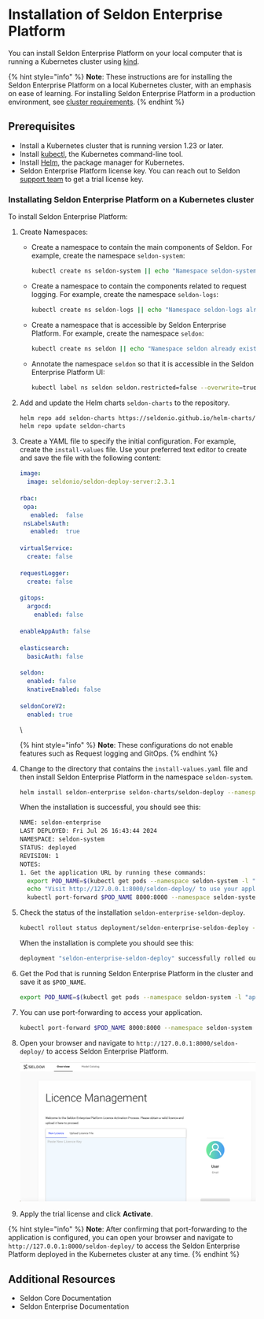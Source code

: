 # Installation of Seldon Enterprise Platform

You can install Seldon Enterprise Platform on your local computer that is running a Kubernetes cluster using [kind](https://kubernetes.io/docs/tasks/tools/#kind).

{% hint style="info" %}
**Note**: These instructions are for installing the Seldon Enterprise Platform on a local Kubernetes cluster, with an emphasis on ease of learning. For installing Seldon Enterprise Platform in a production environment, see [cluster requirements](https://deploy.seldon.io/en/v2.3/contents/getting-started/index.html#cluster-requirements).
{% endhint %}

## Prerequisites

* Install a Kubernetes cluster that is running version 1.23 or later.
* Install [kubectl](https://kubernetes.io/docs/tasks/tools/#kubectl), the Kubernetes command-line tool.
* Install [Helm](https://helm.sh/docs/intro/install/), the package manager for Kubernetes.
* Seldon Enterprise Platform license key. You can reach out to Seldon [support team](https://www.seldon.io/contact) to get a trial license key.

### Installating Seldon Enterprise Platform on a Kubernetes cluster

To install Seldon Enterprise Platform:

1. Create Namespaces:
   *   Create a namespace to contain the main components of Seldon. For example, create the namespace `seldon-system`:

       ```bash
       kubectl create ns seldon-system || echo "Namespace seldon-system already exists"
       ```
   *   Create a namespace to contain the components related to request logging. For example, create the namespace `seldon-logs`:

       ```bash
       kubectl create ns seldon-logs || echo "Namespace seldon-logs already exists"
       ```
   *   Create a namespace that is accessible by Seldon Enterprise Platform. For example, create the namespace `seldon`:

       ```bash
       kubectl create ns seldon || echo "Namespace seldon already exists"
       ```
   *   Annotate the namespace `seldon` so that it is accessible in the Seldon Enterprise Platform UI:

       ```bash
       kubectl label ns seldon seldon.restricted=false --overwrite=true
       ```
2.  Add and update the Helm charts `seldon-charts` to the repository.

    ```bash
    helm repo add seldon-charts https://seldonio.github.io/helm-charts/
    helm repo update seldon-charts
    ```
3.  Create a YAML file to specify the initial configuration. For example, create the `install-values` file. Use your preferred text editor to create and save the file with the following content:

    ```yaml
    image:
      image: seldonio/seldon-deploy-server:2.3.1

    rbac:
     opa:
       enabled:  false
     nsLabelsAuth:
       enabled:  true

    virtualService:
      create: false

    requestLogger:
      create: false

    gitops:
      argocd:
        enabled: false

    enableAppAuth: false

    elasticsearch:
      basicAuth: false

    seldon:
      enabled: false
      knativeEnabled: false

    seldonCoreV2:
      enabled: true
    ```

    \


    {% hint style="info" %}
    **Note**: These configurations do not enable features such as Request logging and GitOps.
    {% endhint %}
4.  Change to the directory that contains the `install-values.yaml` file and then install Seldon Enterprise Platform in the namespace `seldon-system`.

    ```bash
    helm install seldon-enterprise seldon-charts/seldon-deploy --namespace seldon-system  -f install-values.yaml --version 2.3.1
    ```

    When the installation is successful, you should see this:

    ```bash
    NAME: seldon-enterprise
    LAST DEPLOYED: Fri Jul 26 16:43:44 2024
    NAMESPACE: seldon-system
    STATUS: deployed
    REVISION: 1
    NOTES:
    1. Get the application URL by running these commands:
      export POD_NAME=$(kubectl get pods --namespace seldon-system -l "app.kubernetes.io/name=seldon-deploy,app.kubernetes.io/instance=seldon-enterprise" -o jsonpath="{.items[0].metadata.name}")
      echo "Visit http://127.0.0.1:8000/seldon-deploy/ to use your application"
      kubectl port-forward $POD_NAME 8000:8000 --namespace seldon-system
    ```
5.  Check the status of the installation `seldon-enterprise-seldon-deploy`.

    ```bash
    kubectl rollout status deployment/seldon-enterprise-seldon-deploy -n seldon-system
    ```

    When the installation is complete you should see this:

    ```bash
    deployment "seldon-enterprise-seldon-deploy" successfully rolled out
    ```
6.  Get the Pod that is running Seldon Enterprise Platform in the cluster and save it as `$POD_NAME`.

    ```bash
    export POD_NAME=$(kubectl get pods --namespace seldon-system -l "app.kubernetes.io/name=seldon-deploy,app.kubernetes.io/instance=seldon-enterprise" -o jsonpath="{.items[0].metadata.name}")
    ```
7.  You can use port-forwarding to access your application.

    ```bash
    kubectl port-forward $POD_NAME 8000:8000 --namespace seldon-system
    ```
8.  Open your browser and navigate to `http://127.0.0.1:8000/seldon-deploy/` to access Seldon Enterprise Platform.

    ![Seldon Enterprise Platform](sep-welcome-page.png)
9. Apply the trial license and click **Activate**.

{% hint style="info" %}
**Note**: After confirming that port-forwarding to the application is configured, you can open your browser and navigate to `http://127.0.0.1:8000/seldon-deploy/` to access the Seldon Enterprise Platform deployed in the Kubernetes cluster at any time.
{% endhint %}

## Additional Resources

* Seldon Core Documentation
* Seldon Enterprise Documentation
